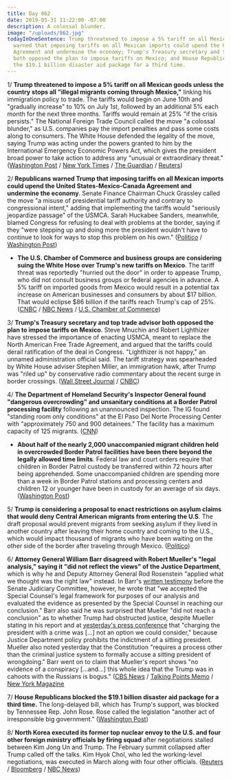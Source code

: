 ```yaml
---
title: Day 862
date: 2019-05-31 11:22:00 -07:00
description: A colossal blunder.
image: "/uploads/862.jpg"
todayInOneSentence: Trump threatened to impose a 5% tariff on all Mexican goods; Republicans
  warned that imposing tariffs on all Mexican imports could upend the United States-Mexico-Canada
  Agreement and undermine the economy; Trump's Treasury secretary and top trade advisor
  both opposed the plan to impose tariffs on Mexico; and House Republicans blocked
  the $19.1 billion disaster aid package for a third time.
---
```


1/ **Trump threatened to impose a 5% tariff on all Mexican goods unless the country stops all "illegal migrants coming through Mexico,"** linking his immigration policy to trade. The tariffs would begin on June 10th and "gradually increase" to 10% on July 1st, followed by an additional 5% each month for the next three months. Tariffs would remain at 25% "if the crisis persists." The National Foreign Trade Council called the move "a colossal blunder," as U.S. companies pay the import penalties and pass some costs along to consumers. The White House defended the legality of the move, saying Trump was acting under the powers granted to him by the International Emergency Economic Powers Act, which gives the president broad power to take action to address any "unusual or extraordinary threat." ([Washington Post](https://www.washingtonpost.com/immigration/trump-prepares-to-threaten-mexico-with-new-tariffs-in-attempt-to-force-migrant-crackdown/2019/05/30/0f05f01e-8314-11e9-bce7-40b4105f7ca0_story.html) / [New York Times](https://www.nytimes.com/2019/05/30/us/politics/trump-mexico-tariffs.html) / [The Guardian](https://www.theguardian.com/us-news/2019/may/30/trump-mexico-tariffs-migration) / [Reuters](https://www.reuters.com/article/us-usa-immigration-trump-idUSKCN1T01GJ))

2/ **Republicans warned Trump that imposing tariffs on all Mexican imports could upend the United States-Mexico-Canada Agreement and undermine the economy**. Senate Finance Chairman Chuck Grassley called the move "a misuse of presidential tariff authority and contrary to congressional intent," adding that implementing the tariffs would "seriously jeopardize passage" of the USMCA. Sarah Huckabee Sanders, meanwhile, blamed Congress for refusing to deal with problems at the border, saying if they "were stepping up and doing more the president wouldn't have to continue to look for ways to stop this problem on his own." ([Politico](https://www.politico.com/story/2019/05/31/trump-mexico-tariffs-trade-deal-1494055) / [Washington Post](https://www.washingtonpost.com/business/economy/trumps-threat-to-hit-mexico-with-tariffs-could-upend-his-trade-deal-and-undermine-the-economy/2019/05/30/876a1de0-8342-11e9-95a9-e2c830afe24f_story.html))

* **The U.S. Chamber of Commerce and business groups are considering suing the White Hose over Trump's new tariffs on Mexico**. The tariff threat was reportedly "hurried out the door" in order to appease Trump, who did not consult business groups or federal agencies in advance. A 5% tariff on imported goods from Mexico would result in a potential tax increase on American businesses and consumers by about $17 billion. That would eclipse $86 billion if the tariffs reach Trump's cap of 25%. ([CNBC](https://www.cnbc.com/2019/05/31/business-groups-are-considering-legal-action-against-the-white-house-over-mexico-tariffs.html) / [NBC News](https://www.nbcnews.com/politics/congress/gop-lawmakers-business-groups-slam-trump-s-mexico-tariff-threat-n1012441) / [U.S. Chamber of Commerce](https://www.uschamber.com/press-release/analysis-the-state-state-impact-of-new-tariffs-mexico))

3/ **Trump's Treasury secretary and top trade advisor both opposed the plan to impose tariffs on Mexico**. Steve Mnuchin and Robert Lighthizer have stressed the importance of enacting USMCA, meant to replace the North American Free Trade Agreement, and argued that the tariffs could derail ratification of the deal in Congress. "Lighthizer is not happy," an unnamed administration official said. The tariff strategy was spearheaded by White House adviser Stephen Miller, an immigration hawk, after Trump was "riled up" by conservative radio commentary about the recent surge in border crossings. ([Wall Street Journal](https://www.wsj.com/articles/trumps-top-trade-adviser-opposed-mexican-tariffs-11559320692) / [CNBC](https://www.cnbc.com/2019/05/31/mnuchin-and-lighthizer-were-opposed-to-trump-tariffs-on-mexico-source-says.html))

4/ **The Department of Homeland Security's Inspector General found "dangerous overcrowding" and unsanitary conditions at a Border Patrol processing facility** following an unannounced inspection. The IG found "standing room only conditions" at the El Paso Del Norte Processing Center with "approximately 750 and 900 detainees." The facility has a  maximum capacity of 125 migrants. ([CNN](https://www.cnn.com/2019/05/31/politics/inspector-general-warns-overcrowded-conditions/index.html))

* **About half of the nearly 2,000 unaccompanied migrant children held in overcrowded Border Patrol facilities have been there beyond the legally allowed time limits**. Federal law and court orders require that children in Border Patrol custody be transferred within 72 hours after being apprehended. Some unaccompanied children are spending more than a week in Border Patrol stations and processing centers and children 12 or younger have been in custody for an average of six days. ([Washington Post](https://www.washingtonpost.com/immigration/hundreds-of-minors-held-at-us-border-facilities-are-there-beyond-legal-time-limits/2019/05/30/381cf6da-8235-11e9-bce7-40b4105f7ca0_story.html))

5/ **Trump is considering a proposal to enact restrictions on asylum claims that would deny Central American migrants from entering the U.S**. The draft proposal would prevent migrants from seeking asylum if they lived in another country after leaving their home country and coming to the U.S., which would impact thousand of migrants who have been waiting on the other side of the border after traveling through Mexico. ([Politico](https://www.politico.com/story/2019/05/30/asylum-restrictions-trump-central-america-1489012))

6/ **Attorney General William Barr disagreed with Robert Mueller's "legal analysis," saying it "did not reflect the views" of the Justice Department**, which is why he and Deputy Attorney General Rod Rosenstein "applied what we thought was the right law" instead. In Barr's [written testimony](https://abcnews.go.com/Politics/read-attorney-general-william-barrs-written-testimony-senate/story?id=62744993) before the Senate Judiciary Committee, however, he wrote that "we accepted the Special Counsel's legal framework for purposes of our analysis and evaluated the evidence as presented by the Special Counsel in reaching our conclusion." Barr also said he was surprised that Mueller "did not reach a conclusion" as to whether Trump had obstructed justice, despite Mueller stating in his report and at [yesterday's press conference](https://whatthefuckjusthappenedtoday.com/2019/05/29/day-860/#1-robert-mueller-declined-to-clear-t) that "charging the president with a crime was \[…\] not an option we could consider," because Justice Department policy prohibits the indictment of a sitting president. Mueller also noted yesterday that the Constitution "requires a process other than the criminal justice system to formally accuse a sitting president of wrongdoing." Barr went on to claim that Mueller's report shows "no evidence of a conspiracy \[...and...\] this whole idea that the Trump was in cahoots with the Russians is bogus." ([CBS News](https://www.cbsnews.com/news/william-barr-interview-attorney-general-says-mueller-justice-department-sparred-over-russia-report-legal-analysis/) / [Talking Points Memo](https://talkingpointsmemo.com/news/barr-mueller-contradiction-doj-legal-analysis) / [New York Magazine](https://nymag.com/intelligencer/2019/05/william-barr-interview-cbs-mueller-coup-trump.html)

7/ **House Republicans blocked the $19.1 billion disaster aid package for a third time.** The long-delayed bill, which has Trump's support, was blocked by Tennessee Rep. John Rose. Rose called the legislation "another act of irresponsible big government." ([Washington Post](https://www.washingtonpost.com/powerpost/house-republicans-block-191-billion-nationwide-disaster-aid-bill-for-third-time/2019/05/30/17eb4b58-82e1-11e9-bce7-40b4105f7ca0_story.html?noredirect=on&utm_term=.662e58178314))

8/ **North Korea executed its former top nuclear envoy to the U.S. and four other foreign ministry officials by firing squad** after negotiations stalled between Kim Jong Un and  Trump. The February summit collapsed after Trump called off the talks. Kim Hyok Chol, who led the working-level negotiations, was executed in March along with four other officials. ([Reuters](https://www.reuters.com/article/us-northkorea-usa-purge-idUSKCN1T02PD) / [Bloomberg](https://www.bloomberg.com/news/articles/2019-05-30/north-korea-envoy-executed-over-trump-kim-summit-chosun-reports) / [NBC News](https://www.nbcnews.com/news/world/north-korea-s-kim-jong-un-carrying-out-purge-after-n1012251))